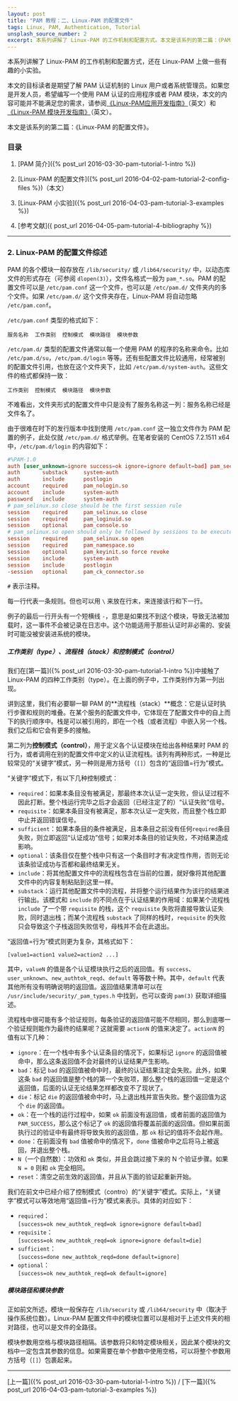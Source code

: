 ```yaml
---
layout: post
title: "PAM 教程：二、Linux-PAM 的配置文件"
tags: Linux, PAM, Authentication, Tutorial
unsplash_source_number: 2
excerpt: 本系列讲解了 Linux-PAM 的工作机制和配置方式。本文是该系列的第二篇：《PAM 的配置文件综述》，主要介绍了 PAM 的配置文件格式，工作类别（type）、流程栈（stack）和控制模式（control）的概念，以及配置项的逻辑关系。
---
```


本系列讲解了 Linux-PAM 的工作机制和配置方式，还在 Linux-PAM 上做一些有趣的小实验。

本文的目标读者是期望了解 PAM 认证机制的 Linux 用户或者系统管理员。如果您是开发人员，希望编写一个使用 PAM 认证的应用程序或者 PAM 模块，本文的内容可能并不能满足您的需求，请参阅[《Linux-PAM应用开发指南》](http://www.linux-pam.org/Linux-PAM-html/Linux-PAM_ADG.html)（英文）和[《Linux-PAM 模块开发指南》](http://www.linux-pam.org/Linux-PAM-html/Linux-PAM_MWG.html)（英文）。

本文是该系列的第二篇：《Linux-PAM 的配置文件》。

### 目录

1. [PAM 简介]({% post_url 2016-03-30-pam-tutorial-1-intro %})

2. [Linux-PAM 的配置文件]({% post_url 2016-04-02-pam-tutorial-2-config-files %})（本文）

3. [Linux-PAM 小实验]({% post_url 2016-04-03-pam-tutorial-3-examples %})

4. [参考文献]({ post_url 2016-04-05-pam-tutorial-4-bibliography %})

---


### 2. Linux-PAM 的配置文件综述

PAM 的各个模块一般存放在 `/lib/security/` 或 `/lib64/security/` 中，以动态库文件的形式存在（可参阅 `dlopen(3)`），文件名格式一般为 `pam_*.so`。PAM 的配置文件可以是 `/etc/pam.conf` 这一个文件，也可以是 `/etc/pam.d/` 文件夹内的多个文件。如果 `/etc/pam.d/` 这个文件夹存在，Linux-PAM 将自动忽略 `/etc/pam.conf`。

`/etc/pam.conf` 类型的格式如下：

```
服务名称  工作类别  控制模式  模块路径  模块参数
```

`/etc/pam.d/` 类型的配置文件通常以每一个使用 PAM 的程序的名称来命令。比如 `/etc/pam.d/su`，`/etc/pam.d/login` 等等。还有些配置文件比较通用，经常被别的配置文件引用，也放在这个文件夹下，比如 `/etc/pam.d/system-auth`。这些文件的格式都保持一致：

```
工作类别  控制模式  模块路径  模块参数
```

不难看出，文件夹形式的配置文件中只是没有了服务名称这一列：服务名称已经是文件名了。

由于很难在时下的发行版本中找到使用 `/etc/pam.conf` 这一独立文件作为 PAM 配置的例子，此处仅就 `/etc/pam.d/` 格式举例。在笔者安装的 CentOS 7.2.1511 x64 中，`/etc/pam.d/login` 的内容如下：

```conf
#%PAM-1.0
auth [user_unknown=ignore success=ok ignore=ignore default=bad] pam_securetty.so
auth       substack     system-auth
auth       include      postlogin
account    required     pam_nologin.so
account    include      system-auth
password   include      system-auth
# pam_selinux.so close should be the first session rule
session    required     pam_selinux.so close
session    required     pam_loginuid.so
session    optional     pam_console.so
# pam_selinux.so open should only be followed by sessions to be executed in the user context
session    required     pam_selinux.so open
session    required     pam_namespace.so
session    optional     pam_keyinit.so force revoke
session    include      system-auth
session    include      postlogin
-session   optional     pam_ck_connector.so
```

`#` 表示注释。

每一行代表一条规则。但也可以用 `\` 来放在行末，来连接该行和下一行。

例子的最后一行开头有一个短横线 `-`，意思是如果找不到这个模块，导致无法被加载时，这一事件不会被记录在日志中。这个功能适用于那些认证时非必需的、安装时可能没被安装进系统的模块。

##### 工作类别（type）、流程栈（stack）和控制模式（control）

我们在[第一篇]({% post_url 2016-03-30-pam-tutorial-1-intro %})中接触了 Linux-PAM 的四种工作类别（type）。在上面的例子中，工作类别作为第一列出现。

讲到这里，我们有必要聊一聊 PAM 的**流程栈（stack）**概念：它是认证时执行步骤和规则的堆叠。在某个服务的配置文件中，它体现在了配置文件中的自上而下的执行顺序中。栈是可以被引用的，即在一个栈（或者流程）中嵌入另一个栈。我们之后和它会有更多的接触。

第二列为**控制模式（control）**，用于定义各个认证模块在给出各种结果时 PAM 的行为，或者调用在别的配置文件中定义的认证流程栈。该列有两种形式，一种是比较常见的“关键字”模式，另一种则是用方括号（`[]`）包含的“返回值=行为”模式。

“关键字”模式下，有以下几种控制模式：

- `required`：如果本条目没有被满足，那最终本次认证一定失败，但认证过程不因此打断。整个栈运行完毕之后才会返回（已经注定了的）“认证失败”信号。
- `requisite`：如果本条目没有被满足，那本次认证一定失败，而且整个栈立即中止并返回错误信号。
- `sufficient`：如果本条目的条件被满足，且本条目之前没有任何`required`条目失败，则立即返回“认证成功”信号；如果对本条目的验证失败，不对结果造成影响。
- `optional`：该条目仅在整个栈中只有这一个条目时才有决定性作用，否则无论该条验证成功与否都和最终结果无关。
- `include`：将其他配置文件中的流程栈包含在当前的位置，就好像将其他配置文件中的内容复制粘贴到这里一样。
- `substack`：运行其他配置文件中的流程，并将整个运行结果作为该行的结果进行输出。该模式和 `include` 的不同点在于认证结果的作用域：如果某个流程栈 `include` 了一个带 `requisite` 的栈，这个 `requisite` 失败将直接导致认证失败，同时退出栈；而某个流程栈 `substack` 了同样的栈时，`requisite` 的失败只会导致这个子栈返回失败信号，母栈并不会在此退出。

“返回值=行为”模式则更为复杂，其格式如下：

```
[value1=action1 value2=action2 ...]
```

其中，`valueN` 的值是各个认证模块执行之后的返回值。有 `success`、`user_unknown`、`new_authtok_reqd`、`default` 等等数十种。其中，`default` 代表其他所有没有明确说明的返回值。返回值结果清单可以在 `/usr/include/security/_pam_types.h` 中找到，也可以查询 `pam(3)` 获取详细描述。

流程栈中很可能有多个验证规则，每条验证的返回值可能不尽相同，那么到底哪一个验证规则能作为最终的结果呢？这就需要 `actionN` 的值来决定了。`actionN` 的值有以下几种：

- `ignore`：在一个栈中有多个认证条目的情况下，如果标记 `ignore` 的返回值被命中，那么这条返回值不会对最终的认证结果产生影响。
- `bad`：标记 `bad` 的返回值被命中时，最终的认证结果注定会失败。此外，如果这条 `bad` 的返回值是整个栈的第一个失败项，那么整个栈的返回值一定是这个返回值，后面的认证无论结果怎样都改变不了现状了。
- `die`：标记 `die` 的返回值被命中时，马上退出栈并宣告失败。整个返回值为这个 `die` 的返回值。
- `ok`：在一个栈的运行过程中，如果 `ok` 前面没有返回值，或者前面的返回值为 `PAM_SUCCESS`，那么这个标记了 `ok` 的返回值将覆盖前面的返回值。但如果前面执行过的验证中有最终将导致失败的返回值，那 `ok` 标记的值将不会起作用。
- `done`：在前面没有 `bad` 值被命中的情况下，`done` 值被命中之后将马上被返回，并退出整个栈。
- `N`（一个自然数）：功效和 `ok` 类似，并且会跳过接下来的 N 个验证步骤。如果 `N = 0` 则和 `ok` 完全相同。
- `reset`：清空之前生效的返回值，并且从下面的验证起重新开始。

我们在前文中已经介绍了控制模式（contro）的“关键字”模式。实际上，“关键字”模式可以等效地用“返回值=行为”模式来表示。具体的对应如下：

- `required`：    
  `[success=ok new_authtok_reqd=ok ignore=ignore default=bad]`
- `requisite`：    
  `[success=ok new_authtok_reqd=ok ignore=ignore default=die]`
- `sufficient`：    
  `[success=done new_authtok_reqd=done default=ignore]`
- `optional`：    
  `[success=ok new_authtok_reqd=ok default=ignore]`

##### 模块路径和模块参数

正如前文所述，模块一般保存在 `/lib/security` 或 `/lib64/security` 中（取决于操作系统位数）。Linux-PAM 配置文件中的模块位置可以是相对于上述文件夹的相对路径，也可以是文件的全路径。

模块参数用空格与模块路径相隔。该参数将只和特定模块相关，因此某个模块的文档中一定包含其参数的信息。如果需要在单个参数中使用空格，可以将整个参数用方括号（`[]`）包裹起来。

---
[上一篇]({% post_url 2016-03-30-pam-tutorial-1-intro %}) / [下一篇]({% post_url 2016-04-03-pam-tutorial-3-examples %})
